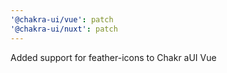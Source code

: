 ```yaml
---
'@chakra-ui/vue': patch
'@chakra-ui/nuxt': patch
---
```


Added support for feather-icons to Chakr aUI Vue

